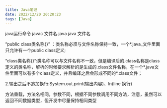 ```yaml
---
title: Java笔记
date: 2022/12/20 20:20:23
tags: [Java]
---
```


java运行命令
javac 文件名.java
java 文件名


“public class类名称{}” ：类名称必须与文件名称保持一致，一个*.java_文件里面只允许有一个public class定义;

“class类名称{}”:类名称可以与文件名称不一致，但是编译后的.class名称是class定义的类名称，解析的时候要求解析的是生成的.class文件名称，在一个*.java文件里面可以有多个class定义，并且编译之后会形成不同的*.class文件；


2.输出之后不追加换行:System.out.print(输出内容)、ln(line 换行)

方法重载，方法名相同，参数不同，根据不同参数调用不同方法，注意，虽然可以返回不同数据类型，但开发中尽量保持相同类型



